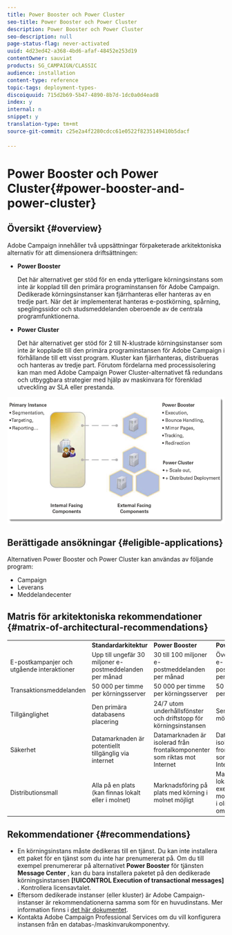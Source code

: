 ```yaml
---
title: Power Booster och Power Cluster
seo-title: Power Booster och Power Cluster
description: Power Booster och Power Cluster
seo-description: null
page-status-flag: never-activated
uuid: 4d23ed42-a368-4bd6-afaf-48452e253d19
contentOwner: sauviat
products: SG_CAMPAIGN/CLASSIC
audience: installation
content-type: reference
topic-tags: deployment-types-
discoiquuid: 715d2b69-5b47-4890-8b7d-1dc0a0d4ead8
index: y
internal: n
snippet: y
translation-type: tm+mt
source-git-commit: c25e2a4f2280cdcc61e0522f8235149410b5dacf

---
```



# Power Booster och Power Cluster{#power-booster-and-power-cluster}

## Översikt {#overview}

Adobe Campaign innehåller två uppsättningar förpaketerade arkitektoniska alternativ för att dimensionera driftsättningen:

* **Power Booster**

   Det här alternativet ger stöd för en enda ytterligare körningsinstans som inte är kopplad till den primära programinstansen för Adobe Campaign. Dedikerade körningsinstanser kan fjärrhanteras eller hanteras av en tredje part. När det är implementerat hanteras e-postkörning, spårning, speglingssidor och studsmeddelanden oberoende av de centrala programfunktionerna.

* **Power Cluster**

   Det här alternativet ger stöd för 2 till N-klustrade körningsinstanser som inte är kopplade till den primära programinstansen för Adobe Campaign i förhållande till ett visst program. Kluster kan fjärrhanteras, distribueras och hanteras av tredje part. Förutom fördelarna med processisolering kan man med Adobe Campaign Power Cluster-alternativet få redundans och utbyggbara strategier med hjälp av maskinvara för förenklad utveckling av SLA eller prestanda.

![](assets/architectural_options_diagram.png)

## Berättigade ansökningar {#eligible-applications}

Alternativen Power Booster och Power Cluster kan användas av följande program:

* Campaign
* Leverans
* Meddelandecenter

## Matris för arkitektoniska rekommendationer {#matrix-of-architectural-recommendations}

<table> 
 <tbody> 
  <tr> 
   <td> </td> 
   <td> <strong>Standardarkitektur</strong><br /> </td> 
   <td> <strong>Power Booster</strong><br /> </td> 
   <td> <strong>Power Cluster</strong><br /> </td> 
  </tr> 
  <tr> 
   <td> E-postkampanjer och utgående interaktioner<br /> </td> 
   <td> Upp till ungefär 30 miljoner e-postmeddelanden per månad<br /> </td> 
   <td> 30 till 100 miljoner e-postmeddelanden per månad<br /> </td> 
   <td> Över 100 miljoner e-postmeddelanden per månad<br /> </td> 
  </tr> 
  <tr> 
   <td> Transaktionsmeddelanden<br /> </td> 
   <td> 50 000 per timme per körningsserver<br /> </td> 
   <td> 50 000 per timme per körningsserver<br /> </td> 
   <td> 50 000 per timme per körningsserver<br /> </td> 
  </tr> 
  <tr> 
   <td> Tillgänglighet<br /> </td> 
   <td> Den primära databasens placering<br /> </td> 
   <td> 24/7 utom underhållsfönster och driftstopp för körningsinstansen<br /> </td> 
   <td> Service 24/7/365 möjlig<br /> </td> 
  </tr> 
  <tr> 
   <td> Säkerhet<br /> </td> 
   <td> Datamarknaden är potentiellt tillgänglig via internet<br /> </td> 
   <td> Datamarknaden är isolerad från frontalkomponenter som riktas mot Internet<br /> </td> 
   <td> Datamarknaden är isolerad från frontalkomponenter som riktas mot Internet<br /> </td> 
  </tr> 
  <tr> 
   <td> Distributionsmall<br /> </td> 
   <td> Alla på en plats (kan finnas lokalt eller i molnet)<br /> </td> 
   <td> Marknadsföring på plats med körning i molnet möjligt<br /> </td> 
   <td> Marknadsföring lokalt med exekvering i molnet. exekvering i olika geografiska områden<br /> </td> 
  </tr> 
 </tbody> 
</table>

## Rekommendationer {#recommendations}

* En körningsinstans måste dedikeras till en tjänst. Du kan inte installera ett paket för en tjänst som du inte har prenumererat på. Om du till exempel prenumererar på alternativet **Power Booster** för tjänsten **Message Center** , kan du bara installera paketet på den dedikerade körningsinstansen **[!UICONTROL Execution of transactional messages]** . Kontrollera licensavtalet.
* Eftersom dedikerade instanser (eller kluster) är Adobe Campaign-instanser är rekommendationerna samma som för en huvudinstans. Mer information finns i [det här dokumentet](../../production/using/foreword.md).
* Kontakta Adobe Campaign Professional Services om du vill konfigurera instansen från en databas-/maskinvarukomponentvy.

